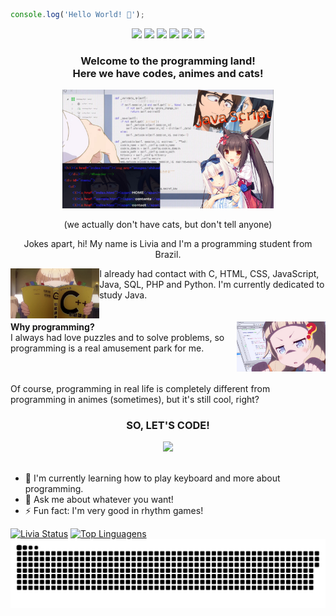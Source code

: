 ```javascript
console.log('Hello World! 👋');
```

<div align="center">
  <span>
    <img src="https://img.shields.io/badge/Java-critical?style=for-the-badge&logo=java&logoColor=white"/>
    <img src="https://img.shields.io/badge/Spring-69B04C?style=for-the-badge&logo=spring&logoColor=white"/>  
    <img src="https://img.shields.io/badge/HTML5-E34F26?style=for-the-badge&logo=html5&logoColor=white"/>
    <img src="https://img.shields.io/badge/CSS3-1572B6?style=for-the-badge&logo=css3&logoColor=white"/>
    <img src="https://img.shields.io/badge/Bootstrap-563D7C?style=for-the-badge&logo=bootstrap&logoColor=white"/>  
    <img src="https://img.shields.io/badge/JavaScript-F7DF1E?style=for-the-badge&logo=javascript&logoColor=black"/>
  </span>
</div>
<h3 align="center">
  <strong>
    Welcome to the programming land!<br>
    Here we have codes, animes and cats!
  </strong>
</h3>
<div align="center">
  <img height="190" src="https://github.com/4L1C3-R4BB1T/4L1C3-R4BB1T/raw/main/assets/image.png">
  <p align="center">
    (we actually don't have cats, but don't tell anyone)
  </p>
</div>
<p align="center">
  Jokes apart, hi! My name is Livia and I'm a programming student from Brazil.
</p>
<div>
  <img align="left" height="80" src="https://github.com/4L1C3-R4BB1T/4L1C3-R4BB1T/raw/main/assets/newgame2.jpg"> 
  I already had contact with C, HTML, CSS, JavaScript, Java, SQL, PHP and Python. I'm currently dedicated to study Java.
</div>
<br>
<br>
<div> 
  <img align="right" height="80" src="https://github.com/4L1C3-R4BB1T/4L1C3-R4BB1T/raw/main/assets/newgame1.png"> 
  <strong>Why programming?</strong>
  <br>
  I always had love puzzles and to solve problems, so programming is a real amusement park for me.
</div>
<br>
<br>
<p>
  Of course, programming in real life is completely different from programming in animes (sometimes), but it's still cool, right?
</p>
<h3 align="center">
  <strong>SO, LET'S CODE!</strong>
</h3>
<div align="center">
  <img height="200" src="https://github.com/4L1C3-R4BB1T/4L1C3-R4BB1T/raw/main/assets/yukichan.gif">
</div>
<br>

- 🌱 I'm currently learning how to play keyboard and more about programming.
- 💬 Ask me about whatever you want!
- ⚡ Fun fact: I'm very good in rhythm games!

[![Livia Status](https://github-readme-stats.vercel.app/api?username=4L1C3-R4BB1T&show_icons=true&theme=tokyonight)](https://github.com/anuraghazra/github-readme-stats)
[![Top Linguagens](https://github-readme-stats.vercel.app/api/top-langs/?username=4L1C3-R4BB1T&langs_count=3&theme=tokyonight)](https://github.com/anuraghazra/github-readme-stats)
[![Snake Animation](https://github.com/4L1C3-R4BB1T/4L1C3-R4BB1T/blob/main/assets/github-user-contribution.svg)](https://github.com/Platane/snk)

